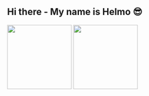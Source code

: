 ## Hi there - My name is Helmo 😎

<div>
    <img height = "150em" src = "https://github-readme-stats.vercel.app/api?username=HelmoFilho&show_icons=true&theme=merko">
    <img height = "150em" src = "https://github-readme-stats.vercel.app/api/top-langs/?username=HelmoFilho&layout=compact&show_icons=true&theme=merko">    
</div>
